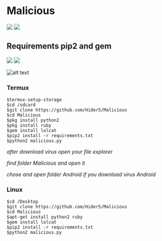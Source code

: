 # Malicious 
![](https://img.shields.io/badge/Python-2.7/2.6-yellowgreen.svg)
![](https://img.shields.io/badge/version-1.1-brightgreen.svg)
## Requirements pip2 and gem
![](https://img.shields.io/badge/requirements-requests%20&%20tqdm-brightgreen.svg)
![](https://img.shields.io/badge/Dependencies-lolcat-blue.svg)


![alt text](https://github.com/Hider5/Malicious/blob/master/image/ss.jpg)

### Termux
```
$termux-setup-storage
$cd /sdcard
$git clone https://github.com/Hider5/Malicious
$cd Malicious
$pkg install python2
$pkg install ruby
$gem install lolcat
$pip2 install -r requirements.txt
$python2 malicious.py
```
*after download virus open your file explorer*

*find folder Malicious and open it*

*chose and open folder Android if you download virus Android*
### Linux
```
$cd /Desktop
$git clone https://github.com/Hider5/Malicious
$cd Malicious
$apt-get install python2 ruby
$gem install lolcat
$pip2 install -r requirements.txt
$python2 malicious.py
```
